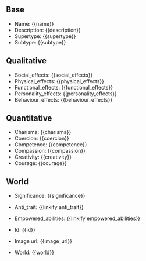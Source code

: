 ## Base
- <span class="text-field" data-tooltip="Text">Name</span>: {{name}}
- <span class="text-field" data-tooltip="Text">Description</span>: {{description}}
- <span class="text-field" data-tooltip="Text">Supertype</span>: {{supertype}}
- <span class="text-field" data-tooltip="Text">Subtype</span>: {{subtype}}

## Qualitative
- <span class="string" data-tooltip="Text">Social_effects</span>: {{social_effects}}
- <span class="string" data-tooltip="Text">Physical_effects</span>: {{physical_effects}}
- <span class="string" data-tooltip="Text">Functional_effects</span>: {{functional_effects}}
- <span class="string" data-tooltip="Text">Personality_effects</span>: {{personality_effects}}
- <span class="string" data-tooltip="Text">Behaviour_effects</span>: {{behaviour_effects}}

## Quantitative
- <span class="integer" data-tooltip="Number, max: 100">Charisma</span>: {{charisma}}
- <span class="integer" data-tooltip="Number, max: 100">Coercion</span>: {{coercion}}
- <span class="integer" data-tooltip="Number, max: 100">Competence</span>: {{competence}}
- <span class="integer" data-tooltip="Number, max: 100">Compassion</span>: {{compassion}}
- <span class="integer" data-tooltip="Number, max: 100">Creativity</span>: {{creativity}}
- <span class="integer" data-tooltip="Number, max: 100">Courage</span>: {{courage}}

## World
- <span class="string" data-tooltip="Text">Significance</span>: {{significance}}
- <span class="link-field" data-tooltip="Single Trait">Anti_trait</span>: {{linkify anti_trait}}
- <span class="multi-link-field" data-tooltip="Multi Ability">Empowered_abilities</span>: {{linkify empowered_abilities}}

- <span class="text-field" data-tooltip="Text">Id</span>: {{id}}
- <span class="text-field" data-tooltip="Text">Image url</span>: {{image_url}}
- <span class="text-field" data-tooltip="Text">World</span>: {{world}}

